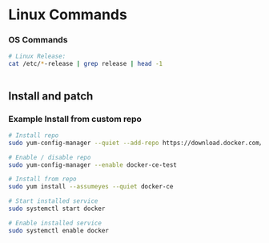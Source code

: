 # Linux Commands

### OS Commands
```bash
# Linux Release:
cat /etc/*-release | grep release | head -1



```

## Install and patch

### Example Install from custom repo
```bash
# Install repo
sudo yum-config-manager --quiet --add-repo https://download.docker.com/linux/centos/docker-ce.repo

# Enable / disable repo
sudo yum-config-manager --enable docker-ce-test

# Install from repo
sudo yum install --assumeyes --quiet docker-ce

# Start installed service
sudo systemctl start docker

# Enable installed service
sudo systemctl enable docker
```
